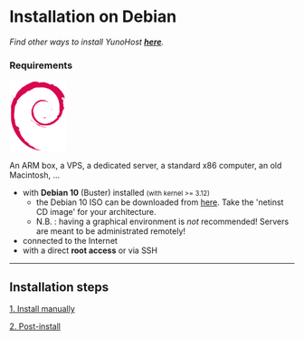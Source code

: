# Installation on Debian

*Find other ways to install YunoHost **[here](/install)**.*

### Requirements

<img width=100 src="/images/debian-logo.png">

An ARM box, a VPS, a dedicated server, a standard x86 computer, an old Macintosh, ...

* with **Debian 10** (Buster) installed <small>(with kernel >= 3.12)</small>
   * the Debian 10 ISO can be downloaded from [here](https://www.debian.org/releases/buster/debian-installer/). Take the 'netinst CD image' for your architecture.
   * N.B. : having a graphical environment is *not* recommended! Servers are meant to be administrated remotely!
* connected to the Internet
* with a direct **root access** or via SSH

---

## Installation steps

<a class="btn btn-lg btn-default" href="/install_manually">1. Install manually</a>

<a class="btn btn-lg btn-default" href="/postinstall">2. Post-install</a>


